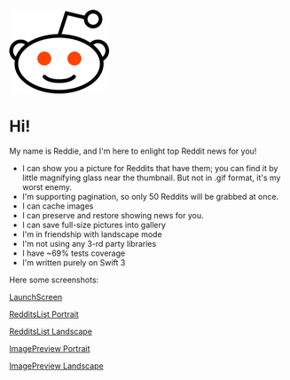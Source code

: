 ![logo](https://github.com/vmalakhovskiy/RedditViewer/blob/master/ReadmeResources/Reddie.png) 
# Hi!

My name is Reddie, and I'm here to enlight top Reddit news for you!

- I can show you a picture for Reddits that have them; you can find it by little magnifying glass near the thumbnail. But not in .gif format, it's my worst enemy.
- I'm supporting pagination, so only 50 Reddits will be grabbed at once.
- I can cache images
- I can preserve and restore showing news for you.
- I can save full-size pictures into gallery
- I'm in friendship with landscape mode
- I'm not using any 3-rd party libraries
- I have ~69% tests coverage
- I'm written purely on Swift 3

Here some screenshots:

[LaunchScreen](https://github.com/vmalakhovskiy/RedditViewer/blob/master/ReadmeResources/1.png)

[RedditsList Portrait](https://github.com/vmalakhovskiy/RedditViewer/blob/master/ReadmeResources/2.png)

[RedditsList Landscape](https://github.com/vmalakhovskiy/RedditViewer/blob/master/ReadmeResources/2L.png)

[ImagePreview Portrait](https://github.com/vmalakhovskiy/RedditViewer/blob/master/ReadmeResources/3.png)

[ImagePreview Landscape](https://github.com/vmalakhovskiy/RedditViewer/blob/master/ReadmeResources/3L.png) 
